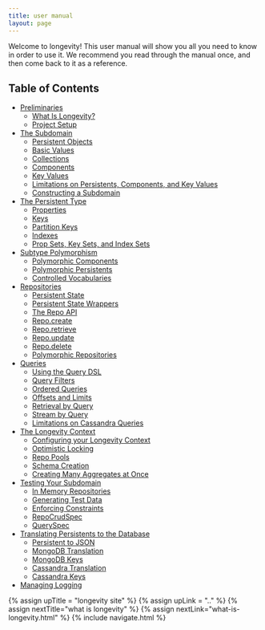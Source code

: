 ```yaml
---
title: user manual
layout: page
---
```


Welcome to longevity! This user manual will show you all you need to
know in order to use it. We recommend you read through the manual
once, and then come back to it as a reference.

## Table of Contents

- [Preliminaries](prelims)
  - [What Is Longevity?](prelims/what-is-longevity.html)
  - [Project Setup](prelims/project-setup.html)
- [The Subdomain](subdomain)
  - [Persistent Objects](subdomain/persistents.html)
  - [Basic Values](subdomain/basics.html)
  - [Collections](subdomain/collections.html)
  - [Components](subdomain/components.html)
  - [Key Values](subdomain/key-values.html)
  - [Limitations on Persistents, Components, and Key Values](subdomain/limitations.html)
  - [Constructing a Subdomain](subdomain/subdomain.html)
- [The Persistent Type](ptype)
  - [Properties](ptype/properties.html)
  - [Keys](ptype/keys.html)
  - [Partition Keys](ptype/partition-keys.html)
  - [Indexes](ptype/indexes.html)
  - [Prop Sets, Key Sets, and Index Sets](ptype/sets.html)
- [Subtype Polymorphism](poly)
  - [Polymorphic Components](poly/components.html)
  - [Polymorphic Persistents](poly/persistents.html)
  - [Controlled Vocabularies](poly/cv.html)
- [Repositories](repo)
  - [Persistent State](repo/persistent-state.html)
  - [Persistent State Wrappers](repo/pstate-wrappers.html)
  - [The Repo API](repo/repo-api.html)
  - [Repo.create](repo/create.html)
  - [Repo.retrieve](repo/retrieve.html)
  - [Repo.update](repo/update.html)
  - [Repo.delete](repo/delete.html)
  - [Polymorphic Repositories](repo/poly.html)  
- [Queries](query)
  - [Using the Query DSL](query/dsl.html)
  - [Query Filters](query/filters.html)
  - [Ordered Queries](query/order-by.html)
  - [Offsets and Limits](query/limit-offset.html)
  - [Retrieval by Query](query/retrieve-by.html)
  - [Stream by Query](query/stream-by.html)
  - [Limitations on Cassandra Queries](query/cassandra-query-limits.html)
- [The Longevity Context](context)
  - [Configuring your Longevity Context](context/config.html)
  - [Optimistic Locking](context/opt-lock.html)
  - [Repo Pools](context/repo-pools.html)
  - [Schema Creation](context/schema-creation.html)
  - [Creating Many Aggregates at Once](context/create-many.html)
- [Testing Your Subdomain](testing)
  - [In Memory Repositories](testing/in-mem-repos.html)
  - [Generating Test Data](testing/test-data.html)
  - [Enforcing Constraints](testing/constraints.html)
  - [RepoCrudSpec](testing/repo-crud-spec.html)
  - [QuerySpec](testing/query-spec.html)
- [Translating Persistents to the Database](translation)
  - [Persistent to JSON](translation/json.html)
  - [MongoDB Translation](translation/mongo.html)
  - [MongoDB Keys](translation/mongo-keys.html)
  - [Cassandra Translation](translation/cassandra.html)
  - [Cassandra Keys](translation/cassandra-keys.html)
- [Managing Logging](logging.html)

{% assign upTitle = "longevity site" %}
{% assign upLink = ".." %}
{% assign nextTitle="what is longevity" %}
{% assign nextLink="what-is-longevity.html" %}
{% include navigate.html %}
